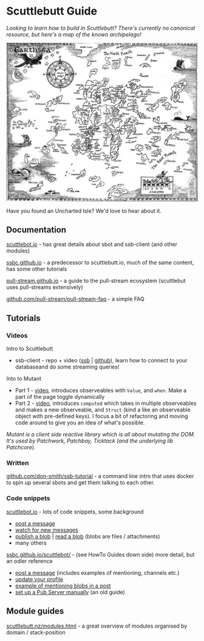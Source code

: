 # Scuttlebutt Guide

_Looking to learn how to build in Scuttlebutt? There's currently no canonical resource, but here's a map of the known archipelago!_

[![map](earthsea.jpg)](https://en.wikipedia.org/wiki/A_Wizard_of_Earthsea)

Have you found an Uncharted Isle? We'd love to hear about it.

## Documentation

[scuttlebot.io](http://scuttlebot.io/) - has great details about sbot and ssb-client (and other modules)

[ssbc.github.io](https://ssbc.github.io/docs) - a predecessor to scuttlebutt.io, much of the same content, has some other tutorials

[pull-stream.github.io](https://pull-stream.github.io/) - a guide to the pull-stream ecosystem (scuttlebut uses pull-streams extensively)

[github.com/pull-stream/pull-stream-faq](https://github.com/pull-stream/pull-stream-faq) - a simple FAQ


## Tutorials

### Videos

Intro to Scuttlebutt
  - ssb-client - repo + video ([ssb](%DQVOkekw0Cx7bz0fcV8/WlWlBQHnpLw9LyYp7ctYC/0=.sha256) | [github](https://github.com/mixmix/ssb-client-intro)), learn how to connect to your databaseand do some streaming queries!

Into to Mutant
  - Part 1 - [video](https://www.youtube.com/watch?v=UcHNobDImK0), introduces observeables with `Value`, and `when`. Make a part of the page toggle dynamically
  - Part 2 - [video](https://www.youtube.com/watch?v=KYiTYUvX5JM), introduces `computed` which takes in multiple observeables and makes a new observeable, and `Struct` (kind a like an observeable object with pre-defined keys). I focus a bit of refactoring and moving code around to give you an idea of what's possible.

_Mutant is a client side reactive library which is all about mutating the DOM. It's used by Patchwork, Patchbay, Ticktack (and the underlying lib Patchcore)._


### Written

[github.com/don-smith/ssb-tutorial](https://github.com/don-smith/ssb-tutorial) - a command line intro that uses docker to spin up several sbots and get them talking to each other.

### Code snippets

[scuttlebot.io](http://scuttlebot.io/docs/basics/publish-a-message.html) - lots of code snippets, some background
  - [post a message](http://scuttlebot.io/docs/basics/publish-a-message.html)
  - [watch for new messages](http://scuttlebot.io/docs/advanced/watch-for-messages.html)
  - [publish a blob](http://scuttlebot.io/docs/advanced/publish-a-file.html) | [read a blob](http://scuttlebot.io/docs/advanced/read-a-file.html) (blobs are files / attachments)
  - many others

[ssbc.github.io/scuttlebot/](http://ssbc.github.io/scuttlebot/) - (see HowTo Guides down side) more detail, but an odler reference
  - [post a message](http://ssbc.github.io/docs/scuttlebot/howto-publish-a-post.html) (includes examples of mentioning, channels etc.)
  - [update your profile](http://ssbc.github.io/docs/scuttlebot/howto-update-your-profile.html)
  - [example of mentioning blobs in a post](http://ssbc.github.io/docs/scuttlebot/howto-publish-a-file.html)
  - [set up a Pub Server manually](http://ssbc.github.io/docs/scuttlebot/howto-setup-a-pub.html) (an old guide)


## Module guides

[scuttlebutt.nz/modules.html](https://www.scuttlebutt.nz/modules.html) - a great overview of modules organised by domain / stack-position



